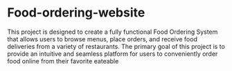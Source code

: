 # Food-ordering-website
This project is designed to create a fully functional Food Ordering System that allows users to browse menus, place orders, and receive food deliveries from a variety of restaurants. The primary goal of this project is to provide an intuitive and seamless platform for users to conveniently order food online from their favorite eateable
